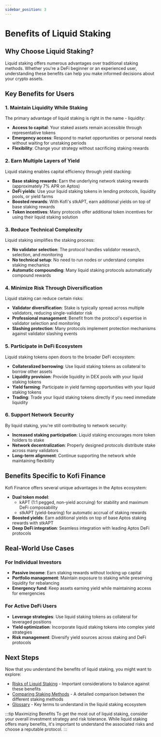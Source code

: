 ```yaml
---
sidebar_position: 3
---
```


# Benefits of Liquid Staking

## Why Choose Liquid Staking?

Liquid staking offers numerous advantages over traditional staking methods. Whether you're a DeFi beginner or an experienced user, understanding these benefits can help you make informed decisions about your crypto assets.

## Key Benefits for Users

### 1. Maintain Liquidity While Staking

The primary advantage of liquid staking is right in the name - liquidity:

- **Access to capital**: Your staked assets remain accessible through representative tokens
- **Emergency access**: Respond to market opportunities or personal needs without waiting for unstaking periods
- **Flexibility**: Change your strategy without sacrificing staking rewards

### 2. Earn Multiple Layers of Yield

Liquid staking enables capital efficiency through yield stacking:

- **Base staking rewards**: Earn the underlying network staking rewards (approximately 7% APR on Aptos)
- **DeFi yields**: Use your liquid staking tokens in lending protocols, liquidity pools, or yield farms
- **Boosted rewards**: With Kofi's stkAPT, earn additional yields on top of base staking rewards
- **Token incentives**: Many protocols offer additional token incentives for using their liquid staking solution

### 3. Reduce Technical Complexity

Liquid staking simplifies the staking process:

- **No validator selection**: The protocol handles validator research, selection, and monitoring
- **No technical setup**: No need to run nodes or understand complex staking mechanics
- **Automatic compounding**: Many liquid staking protocols automatically compound rewards

### 4. Minimize Risk Through Diversification

Liquid staking can reduce certain risks:

- **Validator diversification**: Stake is typically spread across multiple validators, reducing single-validator risk
- **Professional management**: Benefit from the protocol's expertise in validator selection and monitoring
- **Slashing protection**: Many protocols implement protection mechanisms against validator slashing events

### 5. Participate in DeFi Ecosystem

Liquid staking tokens open doors to the broader DeFi ecosystem:

- **Collateralized borrowing**: Use liquid staking tokens as collateral to borrow other assets
- **Liquidity provision**: Provide liquidity in DEX pools with your liquid staking tokens
- **Yield farming**: Participate in yield farming opportunities with your liquid staking tokens
- **Trading**: Trade your liquid staking tokens directly if you need immediate liquidity

### 6. Support Network Security

By liquid staking, you're still contributing to network security:

- **Increased staking participation**: Liquid staking encourages more token holders to stake
- **Network decentralization**: Properly designed protocols distribute stake across many validators
- **Long-term alignment**: Continue supporting the network while maintaining flexibility

## Benefits Specific to Kofi Finance

Kofi Finance offers several unique advantages in the Aptos ecosystem:

- **Dual token model**:
  - kAPT (1:1 pegged, non-yield accruing) for stability and maximum DeFi composability
  - stkAPT (yield-bearing) for automatic accrual of staking rewards
- **Boosted yields**: Earn additional yields on top of base Aptos staking rewards with stkAPT
- **Deep DeFi integration**: Seamless integration with leading Aptos DeFi protocols

## Real-World Use Cases

### For Individual Investors

- **Passive income**: Earn staking rewards without locking up capital
- **Portfolio management**: Maintain exposure to staking while preserving liquidity for rebalancing
- **Emergency fund**: Keep assets earning yield while maintaining access for emergencies

### For Active DeFi Users

- **Leverage strategies**: Use liquid staking tokens as collateral for leveraged positions
- **Yield optimization**: Incorporate liquid staking tokens into complex yield strategies
- **Risk management**: Diversify yield sources across staking and DeFi protocols

## Next Steps

Now that you understand the benefits of liquid staking, you might want to explore:

- [Risks of Liquid Staking](/learn/risks-of-liquid-staking) - Important considerations to balance against these benefits
- [Comparing Staking Methods](/learn/liquid-staking-vs-traditional) - A detailed comparison between the different staking methods
- [Glossary](/learn/glossary) - Key terms to understand in the liquid staking ecosystem

:::tip Maximizing Benefits
To get the most out of liquid staking, consider your overall investment strategy and risk tolerance. While liquid staking offers many benefits, it's important to understand the associated risks and choose a reputable protocol.
:::
